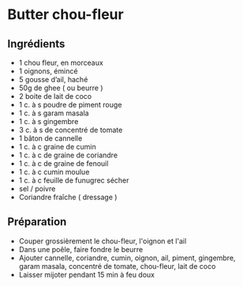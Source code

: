 # Butter chou-fleur

## Ingrédients

- 1 chou fleur, en morceaux
- 1 oignons, émincé
- 5 gousse d’ail, haché
- 50g de ghee ( ou beurre )
- 2 boite de lait de coco
- 1 c. à s poudre de piment rouge
- 1 c. à s garam masala
- 1 c. à s gingembre
- 3 c. à s de concentré de tomate
- 1 bâton de cannelle
- 1 c. à c graine de cumin
- 1 c. à c de graine de coriandre
- 1 c. à c de graine de fenouil
- 1 c. à c cumin moulue
- 1 c. à c feuille de funugrec sécher
- sel / poivre
- Coriandre fraîche ( dressage )

## Préparation

- Couper grossièrement le chou-fleur, l'oignon et l'ail
- Dans une poêle, faire fondre le beurre
- Ajouter cannelle, coriandre, cumin, oignon, ail, piment, gingembre, garam masala, concentré de tomate, chou-fleur, lait de coco
- Laisser mijoter pendant 15 min à feu doux
